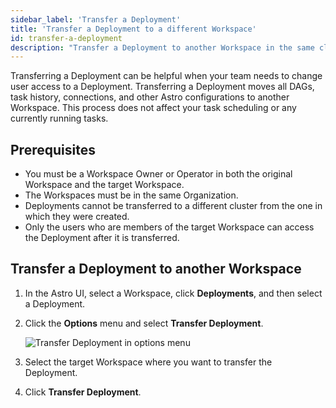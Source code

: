 ```yaml
---
sidebar_label: 'Transfer a Deployment'
title: 'Transfer a Deployment to a different Workspace'
id: transfer-a-deployment
description: "Transfer a Deployment to another Workspace in the same cluster."
---
```


Transferring a Deployment can be helpful when your team needs to change user access to a Deployment. Transferring a Deployment moves all DAGs, task history, connections, and other Astro configurations to another Workspace. This process does not affect your task scheduling or any currently running tasks.

## Prerequisites

- You must be a Workspace Owner or Operator in both the original Workspace and the target Workspace.
- The Workspaces must be in the same Organization.
- Deployments cannot be transferred to a different cluster from the one in which they were created.
- Only the users who are members of the target Workspace can access the Deployment after it is transferred.

## Transfer a Deployment to another Workspace

1. In the Astro UI, select a Workspace, click **Deployments**, and then select a Deployment.
2. Click the **Options** menu and select **Transfer Deployment**.

    ![Transfer Deployment in options menu](/img/docs/transfer-deployment.png)

3. Select the target Workspace where you want to transfer the Deployment.
4. Click **Transfer Deployment**.